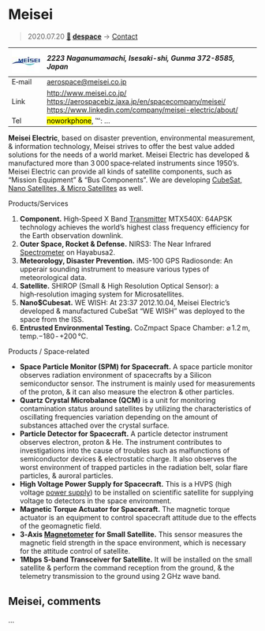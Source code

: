 # Meisei
> 2020.07.20 **[🚀](../index/index.md) [despace](index.md)** → [Contact](contact.md)

|[![](f/contact/m/meisei_logo1_thumb.jpg)](f/contact/m/meisei_logo1.png)|*2223 Naganumamachi, Isesaki-shi, Gunma 372-8585, Japan*|
|:--|:--|
|E‑mail|<aerospace@meisei.co.jp>|
|Link|<http://www.meisei.co.jp/><br> <https://aerospacebiz.jaxa.jp/en/spacecompany/meisei/><br> <https://www.linkedin.com/company/meisei-electric/about/>|
|Tel|<mark>noworkphone</mark>, ℻: …|

**Meisei Electric**, based on disaster prevention, environmental measurement, & information technology, Meisei strives to offer the best value added solutions for the needs of a world market. Meisei Electric has developed & manufactured more than 3 000 space‑related instruments since 1950’s. Meisei Electric can provide all kinds of satellite components, such as “Mission Equipment” & “Bus Components”. We are developing [CubeSat, Nano Satellites, & Micro Satellites](sc.md) as well.

Products/Services

   1. **Component.** High‑Speed X Band [Transmitter](comms.md) MTX540X: 64APSK technology achieves the world’s highest class frequency efficiency for the Earth observation downlink.
   1. **Outer Space, Rocket & Defense.** NIRS3: The Near Infrared [Spectrometer](sensor.md) on Hayabusa2.
   1. **Meteorology, Disaster Prevention.** iMS-100 GPS Radiosonde: An upperair sounding instrument to measure various types of meteorological data.
   1. **Satellite.** SHIROP (Small & High Resolution Optical Sensor): a high‑resolution imaging system for Microsatellites.
   1. **Nano$Cubesat.** WE WISH: At 23:37 2012.10.04, Meisei Electric’s developed & manufactured CubeSat “WE WISH” was deployed to the space from the ISS.
   1. **Entrusted Environmental Testing.** CoZmpact Space Chamber: ⌀ 1.2 m, temp.−180 ‑ +200 ℃.

Products / Space‑related

   - **Space Particle Monitor (SPM) for Spacecraft.** A space particle monitor observes radiation environment of spacecrafts by a Silicon semiconductor sensor. The instrument is mainly used for measurements of the proton, & it can also measure the electron & other particles.
   - **Quartz Crystal Microbalance (QCM)** is a unit for monitoring contamination status around satellites by utilizing the characteristics of oscillating frequencies variation depending on the amount of substances attached over the crystal surface.
   - **Particle Detector for Spacecraft.** A particle detector instrument observes electron, proton & He. The instrument contributes to investigations into the cause of troubles such as malfunctions of semiconductor devices & electrostatic charge. It also observes the worst environment of trapped particles in the radiation belt, solar flare particles, & auroral particles.
   - **High Voltage Power Supply for Spacecraft.** This is a HVPS (high voltage [power supply](sps.md)) to be installed on scientific satellite for supplying voltage to detectors in the space environment.
   - **Magnetic Torque Actuator for Spacecraft.** The magnetic torque actuator is an equipment to control spacecraft attitude due to the effects of the geomagnetic field.
   - **3‑Axis [Magnetometer](sensor.ru) for Small Satellite.** This sensor measures the magnetic field strength in the space environment, which is necessary for the attitude control of satellite.
   - **1Mbps S‑band Transceiver for Satellite.** It will be installed on the small satellite & perform the command reception from the ground, & the telemetry transmission to the ground using 2 GHz wave band.



<p style="page-break-after:always"> </p>

## Meisei, comments

…
